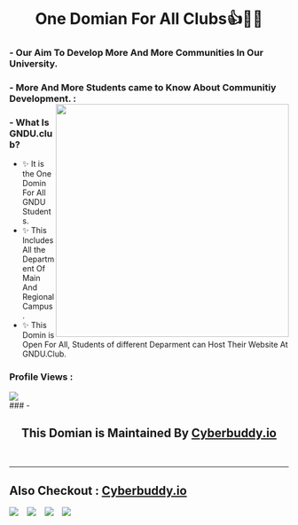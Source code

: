 <h1 align="center"> One Domian For All Clubs👍🤞😎</h1>

### - Our Aim To Develop More And More Communities In Our University.
### - More And More Students came to Know About Communitiy Development. :  <img width="420" src="https://englishtribuneimages.blob.core.windows.net/gallary-content/2020/5/Desk/2020_5$largeimg_1593339688.jpeg" align="right">

### - What Is GNDU.club? 
- ✨ It is the One Domin For All GNDU Students. 
- ✨ This Includes All the Department Of Main And Regional Campus.
- ✨ This Domin is Open For All, Students of different Deparment can Host Their Website At GNDU.Club.

  
### Profile Views : 
  <img src="https://profile-counter.glitch.me/gndu.club/count.svg" />
  <br>
### - <h2 align="center"> This Domian is Maintained By <a href="https://www.cyberbuddy.io">Cyberbuddy.io</a></h2>
<br><hr>

## Also Checkout : [Cyberbuddy.io](https://www.cyberbuddy.io)
<a href="https://blog.cyberbuddy.io"><img src="https://img.shields.io/badge/Ghost-000?style=for-the-badge&logo=ghost&logoColor=yellow"></a> &nbsp;&nbsp;  <a href="https://github.com/cyberbuddy-io"><img src="https://img.shields.io/badge/GitHub-100000?style=for-the-badge&logo=github&logoColor=white"></a>  &nbsp;&nbsp; <a href="https://instagram.com/cyberbuddy.io"><img src="https://img.shields.io/badge/Instagram-E4405F?style=for-the-badge&logo=instagram&logoColor=white"></a> &nbsp;&nbsp;  <a href="https://twitter.com/cyberbuddy_io"><img src="https://img.shields.io/badge/Twitter-1DA1F2?style=for-the-badge&logo=twitter&logoColor=white"></a>
